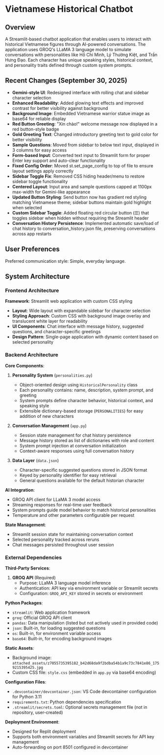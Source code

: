 # Vietnamese Historical Chatbot

## Overview

A Streamlit-based chatbot application that enables users to interact with historical Vietnamese figures through AI-powered conversations. The application uses GROQ's LLaMA 3 language model to simulate conversations with personalities like Hồ Chí Minh, Lý Thường Kiệt, and Trần Hưng Đạo. Each character has unique speaking styles, historical context, and personality traits defined through custom system prompts.

## Recent Changes (September 30, 2025)

- **Gemini-style UI**: Redesigned interface with rolling chat and sidebar character selection
- **Enhanced Readability**: Added glowing text effects and improved contrast for better visibility against background
- **Background Image**: Embedded Vietnamese warrior statue image as base64 for reliable display
- **Red Button Greeting**: "Xin chào!" welcome message now displayed in a red button-style badge
- **Gold Greeting Text**: Changed introductory greeting text to gold color for better visibility
- **Sample Questions**: Moved from sidebar to below text input, displayed in 3 columns for easy access
- **Form-based Input**: Converted text input to Streamlit form for proper Enter key support and auto-clear functionality
- **Fixed Config Order**: Moved st.set_page_config to top of file to ensure layout settings apply correctly
- **Sidebar Toggle Fix**: Removed CSS hiding header/menu to restore sidebar toggle functionality
- **Centered Layout**: Input area and sample questions capped at 1100px max-width for Gemini-like appearance
- **Updated Button Styling**: Send button now has gradient red styling matching Vietnamese theme; sidebar buttons maintain gold highlight when selected
- **Custom Sidebar Toggle**: Added floating red circular button (☰) that toggles sidebar when hidden without requiring the Streamlit header
- **Conversation History Persistence**: Implemented automatic save/load of chat history to conversation_history.json file, preserving conversations across app restarts

## User Preferences

Preferred communication style: Simple, everyday language.

## System Architecture

### Frontend Architecture

**Framework**: Streamlit web application with custom CSS styling
- **Layout**: Wide layout with expandable sidebar for character selection
- **Styling Approach**: Custom CSS with background image overlay and translucent white layer for readability
- **UI Components**: Chat interface with message history, suggested questions, and character-specific greetings
- **Design Pattern**: Single-page application with dynamic content based on selected personality

### Backend Architecture

**Core Components**:

1. **Personality System** (`personalities.py`)
   - Object-oriented design using `HistoricalPersonality` class
   - Each personality contains: name, description, system prompt, and greeting
   - System prompts define character behavior, historical context, and speaking style
   - Extensible dictionary-based storage (`PERSONALITIES`) for easy addition of new characters

2. **Conversation Management** (`app.py`)
   - Session state management for chat history persistence
   - Message history stored as list of dictionaries with role and content
   - System prompt injection at conversation initialization
   - Context-aware responses using full conversation history

3. **Data Layer** (`data.json`)
   - Character-specific suggested questions stored in JSON format
   - Keyed by personality identifier for easy retrieval
   - General questions available for the default historian character

**AI Integration**:
- GROQ API client for LLaMA 3 model access
- Streaming responses for real-time user feedback
- System prompts guide model behavior to match historical personalities
- Temperature and other parameters configurable per request

**State Management**:
- Streamlit session state for maintaining conversation context
- Selected personality tracked across reruns
- Chat messages persisted throughout user session

### External Dependencies

**Third-Party Services**:
1. **GROQ API** (Required)
   - Purpose: LLaMA 3 language model inference
   - Authentication: API key via environment variable or Streamlit secrets
   - Configuration: `GROQ_API_KEY` stored in secrets or environment

**Python Packages**:
- `streamlit`: Web application framework
- `groq`: Official GROQ API client
- `pandas`: Data manipulation (listed but not actively used in provided code)
- `json`: Built-in, for loading suggested questions
- `os`: Built-in, for environment variable access
- `base64`: Built-in, for encoding background images

**Static Assets**:
- Background image: `attached_assets/z7055735395182_b42d68da9f2bdba54b1a9c73c7841e86_1759215395425.jpg`
- Custom CSS file: `style.css` (embedded in `app.py` via base64 encoding)

**Configuration Files**:
- `.devcontainer/devcontainer.json`: VS Code devcontainer configuration for Python 3.11
- `requirements.txt`: Python dependencies specification
- `.streamlit/secrets.toml`: Optional secrets management file (not in repository, user-created)

**Deployment Environment**:
- Designed for Replit deployment
- Supports both environment variables and Streamlit secrets for API key management
- Auto-forwarding on port 8501 configured in devcontainer